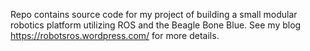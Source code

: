 Repo contains source code for my project of building a small modular robotics platform utilizing ROS and the Beagle Bone Blue. See my blog https://robotsros.wordpress.com/ for more details.
